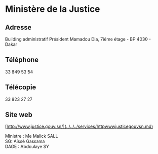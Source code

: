 # Ministère de la Justice

**Adresse**
-----------

Building administratif Président Mamadou Dia, 7iéme étage - BP 4030 - Dakar

**Téléphone**
-------------

33 849 53 54

**Télécopie**
-------------

33 823 27 27

**Site web**
------------

[http://www.justice.gouv.sn/](../../../services/httpwwwjusticegouvsn.md)

Ministre : Me Malick SALL  
SG: Aîssé Gassama  
DAGE : Abdoulaye SY